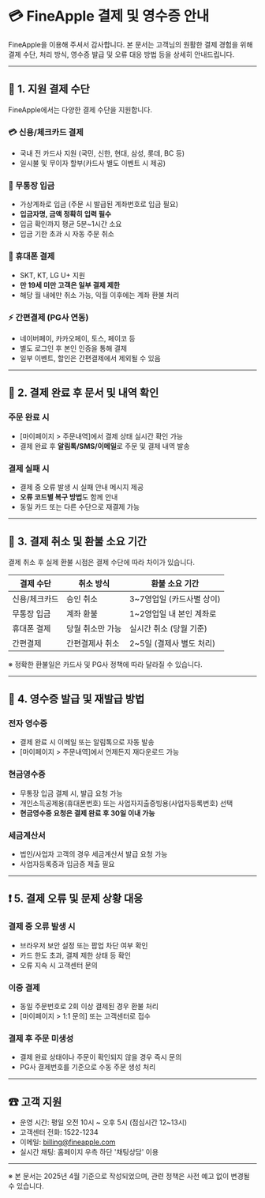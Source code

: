 # 💳 FineApple 결제 및 영수증 안내

FineApple을 이용해 주셔서 감사합니다. 본 문서는 고객님의 원활한 결제 경험을 위해 결제 수단, 처리 방식, 영수증 발급 및 오류 대응 방법 등을 상세히 안내드립니다.

---

## 🧾 1. 지원 결제 수단

FineApple에서는 다양한 결제 수단을 지원합니다.

### 💳 신용/체크카드 결제
- 국내 전 카드사 지원 (국민, 신한, 현대, 삼성, 롯데, BC 등)
- 일시불 및 무이자 할부(카드사 별도 이벤트 시 제공)

### 🏦 무통장 입금
- 가상계좌로 입금 (주문 시 발급된 계좌번호로 입금 필요)
- **입금자명, 금액 정확히 입력 필수**
- 입금 확인까지 평균 5분~1시간 소요
- 입금 기한 초과 시 자동 주문 취소

### 📱 휴대폰 결제
- SKT, KT, LG U+ 지원
- **만 19세 미만 고객은 일부 결제 제한**
- 해당 월 내에만 취소 가능, 익월 이후에는 계좌 환불 처리

### ⚡ 간편결제 (PG사 연동)
- 네이버페이, 카카오페이, 토스, 페이코 등
- 별도 로그인 후 본인 인증을 통해 결제
- 일부 이벤트, 할인은 간편결제에서 제외될 수 있음

---

## 📄 2. 결제 완료 후 문서 및 내역 확인

### 주문 완료 시
- [마이페이지 > 주문내역]에서 결제 상태 실시간 확인 가능
- 결제 완료 후 **알림톡/SMS/이메일**로 주문 및 결제 내역 발송

### 결제 실패 시
- 결제 중 오류 발생 시 실패 안내 메시지 제공
- **오류 코드별 복구 방법**도 함께 안내
- 동일 카드 또는 다른 수단으로 재결제 가능

---

## 🔁 3. 결제 취소 및 환불 소요 기간

결제 취소 후 실제 환불 시점은 결제 수단에 따라 차이가 있습니다.

| 결제 수단        | 취소 방식      | 환불 소요 기간           |
|------------------|----------------|---------------------------|
| 신용/체크카드    | 승인 취소      | 3~7영업일 (카드사별 상이) |
| 무통장 입금       | 계좌 환불      | 1~2영업일 내 본인 계좌로   |
| 휴대폰 결제       | 당월 취소만 가능 | 실시간 취소 (당월 기준)    |
| 간편결제          | 간편결제사 취소 | 2~5일 (결제사 별도 처리)   |

※ 정확한 환불일은 카드사 및 PG사 정책에 따라 달라질 수 있습니다.

---

## 🧾 4. 영수증 발급 및 재발급 방법

### 전자 영수증
- 결제 완료 시 이메일 또는 알림톡으로 자동 발송
- [마이페이지 > 주문내역]에서 언제든지 재다운로드 가능

### 현금영수증
- 무통장 입금 결제 시, 발급 요청 가능
- 개인소득공제용(휴대폰번호) 또는 사업자지출증빙용(사업자등록번호) 선택
- **현금영수증 요청은 결제 완료 후 30일 이내 가능**

### 세금계산서
- 법인/사업자 고객의 경우 세금계산서 발급 요청 가능
- 사업자등록증과 입금증 제출 필요

---

## ❗ 5. 결제 오류 및 문제 상황 대응

### 결제 중 오류 발생 시
- 브라우저 보안 설정 또는 팝업 차단 여부 확인
- 카드 한도 초과, 결제 제한 상태 등 확인
- 오류 지속 시 고객센터 문의

### 이중 결제
- 동일 주문번호로 2회 이상 결제된 경우 환불 처리
- [마이페이지 > 1:1 문의] 또는 고객센터로 접수

### 결제 후 주문 미생성
- 결제 완료 상태이나 주문이 확인되지 않을 경우 즉시 문의
- PG사 결제번호를 기준으로 수동 주문 생성 처리

---

## ☎ 고객 지원

- 운영 시간: 평일 오전 10시 ~ 오후 5시 (점심시간 12~13시)
- 고객센터 전화: 1522-1234
- 이메일: billing@fineapple.com
- 실시간 채팅: 홈페이지 우측 하단 '채팅상담' 이용

---

※ 본 문서는 2025년 4월 기준으로 작성되었으며, 관련 정책은 사전 예고 없이 변경될 수 있습니다.